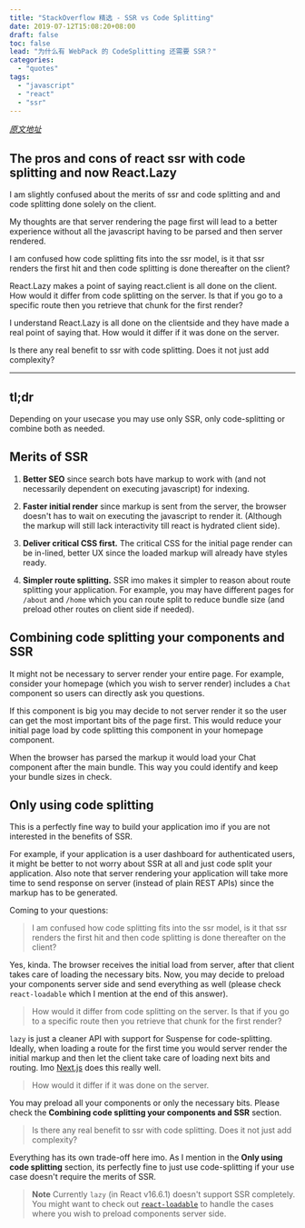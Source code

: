 ```yaml
---
title: "StackOverflow 精选 - SSR vs Code Splitting"
date: 2019-07-12T15:08:20+08:00
draft: false
toc: false
lead: "为什么有 WebPack 的 CodeSplitting 还需要 SSR？"
categories:
  - "quotes"
tags:
  - "javascript"
  - "react"
  - "ssr"
---
```


[*原文地址*](https://stackoverflow.com/questions/53071053/the-pros-and-const-of-react-ssr-with-code-splitting-and-now-react-lazy)

## The pros and cons of react ssr with code splitting and now React.Lazy

I am slightly confused about the merits of ssr and code splitting and and code splitting done solely on the client.

My thoughts are that server rendering the page first will lead to a better experience without all the javascript having to be parsed and then server rendered.

I am confused how code splitting fits into the ssr model, is it that ssr renders the first hit and then code splitting is done thereafter on the client?

React.Lazy makes a point of saying react.client is all done on the client. How would it differ from code splitting on the server. Is that if you go to a specific route then you retrieve that chunk for the first render?

I understand React.Lazy is all done on the clientside and they have made a real point of saying that. How would it differ if it was done on the server.

Is there any real benefit to ssr with code splitting. Does it not just add complexity?

---

## tl;dr

Depending on your usecase you may use only SSR, only code-splitting or combine both as needed.

## Merits of SSR

1. **Better SEO** since search bots have markup to work with (and not necessarily dependent on executing javascript) for indexing.

2. **Faster initial render** since markup is sent from the server, the browser doesn't has to wait on executing the javascript to render it. (Although the markup will still lack interactivity till react is hydrated client side).

3. **Deliver critical CSS first.** The critical CSS for the initial page render can be in-lined, better UX since the loaded markup will already have styles ready.

4. **Simpler route splitting.** SSR imo makes it simpler to reason about route splitting your application. For example, you may have different pages for `/about` and `/home` which you can route split to reduce bundle size (and preload other routes on client side if needed).

## Combining code splitting your components and SSR

It might not be necessary to server render your entire page. For example, consider your homepage (which you wish to server render) includes a `Chat` component so users can directly ask you questions.

If this component is big you may decide to not server render it so the user can get the most important bits of the page first. This would reduce your initial page load by code splitting this component in your homepage component.

When the browser has parsed the markup it would load your Chat component after the main bundle. This way you could identify and keep your bundle sizes in check.

## Only using code splitting

This is a perfectly fine way to build your application imo if you are not interested in the benefits of SSR.

For example, if your application is a user dashboard for authenticated users, it might be better to not worry about SSR at all and just code split your application. Also note that server rendering your application will take more time to send response on server (instead of plain REST APIs) since the markup has to be generated.

Coming to your questions:

> I am confused how code splitting fits into the ssr model, is it that ssr renders the first hit and then code splitting is done thereafter on the client?

Yes, kinda. The browser receives the initial load from server, after that client takes care of loading the necessary bits. Now, you may decide to preload your components server side and send everything as well (please check `react-loadable` which I mention at the end of this answer).

> How would it differ from code splitting on the server. Is that if you go to a specific route then you retrieve that chunk for the first render?

`lazy` is just a cleaner API with support for Suspense for code-splitting. Ideally, when loading a route for the first time you would server render the initial markup and then let the client take care of loading next bits and routing. Imo [Next.js](https://nextjs.org/) does this really well.

> How would it differ if it was done on the server.

You may preload all your components or only the necessary bits. Please check the **Combining code splitting your components and SSR** section.

> Is there any real benefit to ssr with code splitting. Does it not just add complexity?

Everything has its own trade-off here imo. As I mention in the **Only using code splitting** section, its perfectly fine to just use code-splitting if your use case doesn't require the merits of SSR.

> **Note**
> Currently `lazy` (in React v16.6.1) doesn't support SSR completely. You might want to check out [`react-loadable`](https://github.com/jamiebuilds/react-loadable#------------server-side-rendering) to handle the cases where you wish to preload components server side.
